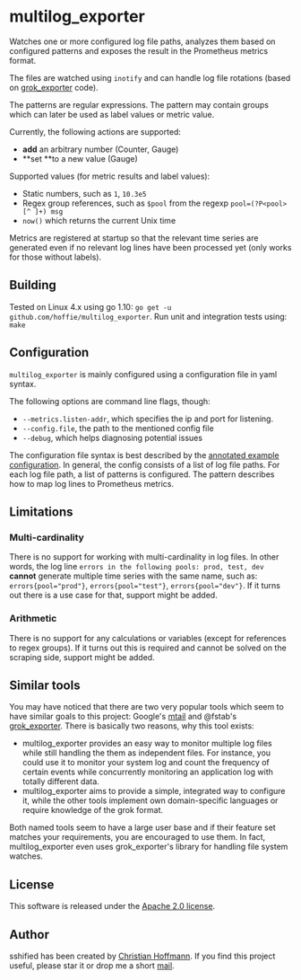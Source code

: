 # multilog_exporter
Watches one or more configured log file paths, analyzes them based on configured patterns and exposes the result in the Prometheus metrics format.

The files are watched using `inotify` and can handle log file rotations (based on [grok_exporter](https://github.com/fstab/grok_exporter) code).

The patterns are regular expressions.
The pattern may contain groups which can later be used as label values or metric value.

Currently, the following actions are supported:

  * **add** an arbitrary number (Counter, Gauge)
  * **set **to a new value (Gauge)

Supported values (for metric results and label values):

  * Static numbers, such as `1`, `10.3e5`
  * Regex group references, such as `$pool` from the regexp `pool=(?P<pool>[^ ]+) msg`
  * `now()` which returns the current Unix time

Metrics are registered at startup so that the relevant time series are generated even if no relevant log lines have been processed yet (only works for those without labels).

## Building
Tested on Linux 4.x using go 1.10: `go get -u github.com/hoffie/multilog_exporter`.
Run unit and integration tests using: `make`

## Configuration
`multilog_exporter` is mainly configured using a configuration file in yaml syntax.

The following options are command line flags, though:

  * `--metrics.listen-addr`, which specifies the ip and port for listening.
  * `--config.file`, the path to the mentioned config file
  * `--debug`, which helps diagnosing potential issues

The configuration file syntax is best described by the [annotated example configuration](doc/example.yaml).
In general, the config consists of a list of log file paths.
For each log file path, a list of patterns is configured.
The pattern describes how to map log lines to Prometheus metrics.

## Limitations
### Multi-cardinality
There is no support for working with multi-cardinality in log files.
In other words, the log line `errors in the following pools: prod, test, dev` **cannot** generate multiple time series with the same name, such as: `errors{pool="prod"}`, `errors{pool="test"}`, `errors{pool="dev"}`.
If it turns out there is a use case for that, support might be added.

### Arithmetic
There is no support for any calculations or variables (except for references to regex groups).
If it turns out this is required and cannot be solved on the scraping side, support might be added.

## Similar tools
You may have noticed that there are two very popular tools which seem to have similar goals to this project: Google's [mtail](https://github.com/google/mtail) and @fstab's [grok_exporter](https://github.com/fstab/grok_exporter).
There is basically two reasons, why this tool exists:

  * multilog_exporter provides an easy way to monitor multiple log files while still handling the them as independent files.
    For instance, you could use it to monitor your system log and count the frequency of certain events while concurrently monitoring an application log with totally different data.
  * multilog_exporter aims to provide a simple, integrated way to configure it, while the other tools implement own domain-specific languages or require knowledge of the grok format.

Both named tools seem to have a large user base and if their feature set matches your requirements, you are encouraged to use them.
In fact, multilog_exporter even uses grok_exporter's library for handling file system watches.

## License
This software is released under the [Apache 2.0 license](LICENSE).

## Author
sshified has been created by [Christian Hoffmann](https://hoffmann-christian.info/).
If you find this project useful, please star it or drop me a short [mail](mailto:mail@hoffmann-christian.info).
